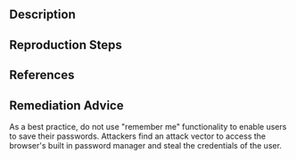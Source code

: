 ## Description


## Reproduction Steps


## References


## Remediation Advice

As a best practice, do not use "remember me" functionality to enable users to save their passwords. Attackers find an attack vector to access the browser's built in password manager and steal the credentials of the user.
